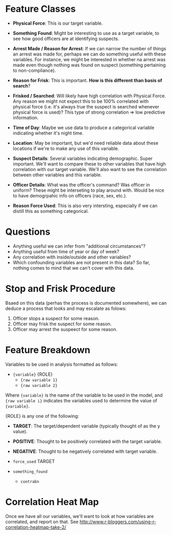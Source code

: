 # Feature Classes

* **Physical Force**: This is our target variable.

* **Something Found**: Might be interesting to use as a target variable, to see how good officers
  are at identifying suspects.

* **Arrest Made / Reason for Arrest**: If we can narrow the number of things an arrest was made for,
  perhaps we can do something useful with these variables. For instance,
  we might be interested in whether na arrest was made even though nothing was found
  on suspect (something pertaining to non-compliance).

* **Reason for Frisk**: This is important. **How is this different than basis of search**?

* **Frisked / Searched**: Will likely have high correlation with Physical Force.
  Any reason we might not expect this to be 100% correlated with physical force (i.e.
  it's always true the suspect is searched whenever physical force is used)? This type of
  strong correlation => low predictive information.

* **Time of Day**: Maybe we use data to produce a categorical variable indicating whether
it's night time.

* **Location**: May be important, but we'd need reliable data about these locations 
if we're to make any use of this variable.

* **Suspect Details**: Several variables indicating demographic. Super important. We'll
  want to compare these to other variables that have high correlation with our target variable.
  We'll also want to see the correlation between other variables and this variable.

* **Officer Details**: What was the officer's command? Was officer in uniform?
  These might be interseting to
  play around with.
  Would be nice to have demogrpahic info on officers (race, sex, etc.).
  
* **Reason Force Used**: This is also very intersting, especially if we can distill this as 
  something categorical.


# Questions

* Anything useful we can infer from "additional circumstances"?
* Anything useful from time of year or day of week?
* Any correlation with inside/outside and other variables?
* Which confounding variables are not present in this data? So far,
  nothing comes to mind that we can't cover with this data.

# Stop and Frisk Procedure

Bsaed on this data (perhas the process is documented somewhere),
we can deduce a process that looks and may escalate as folows:

1. Officer stops a suspect for some reason.
2. Officer may frisk the suspect for some reason.
3. Officer may arrest the suspeect for some reason.

# Feature Breakdown

Variables to be used in analysis formatted as follows:
* `{variable}` {ROLE}
    * `{raw variable 1}`
    * `{raw variable 2}`

Where `{variable}` is the name of the variable to be used in the model,
and `{raw variable i}` indicates the variables used to determine the value of
`{variable}`.


{ROLE} is any one of the following:
* **TARGET**: The target/dependent variable (typically thought of as the y value).
* **POSITIVE**: Thought to be positively correlated with the target variable.
* **NEGATIVE**: Thought to be negatively correlated with target variable.


* `force_used` TARGET

* `something_found`
  * `contrabn`
  

# Correlation Heat Map

Once we have all our variables, we'll want to look at how variables are correlated, and report on that.
See http://www.r-bloggers.com/using-r-correlation-heatmap-take-2/

